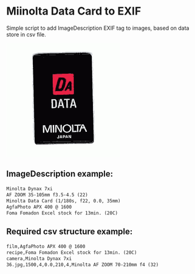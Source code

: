 # Miinolta Data Card to EXIF

Simple script to add  ImageDescription EXIF tag to images, based on data store in csv file.

<img src="minolta_data_memory_card.gif" />

## ImageDescription example:

    Minolta Dynax 7xi
    AF ZOOM 35-105mm f3.5-4.5 (22)
    Minolta Data Card (1/180s, f22, 0.0, 35mm)
    AgfaPhoto APX 400 @ 1600
    Foma Fomadon Excel stock for 13min. (20C)

## Required csv structure example:

    film,AgfaPhoto APX 400 @ 1600
    recipe,Foma Fomadon Excel stock for 13min. (20C)
    camera,Minolta Dynax 7xi
    36.jpg,1500,4,0.0,210,4,Minolta AF ZOOM 70-210mm f4 (32)